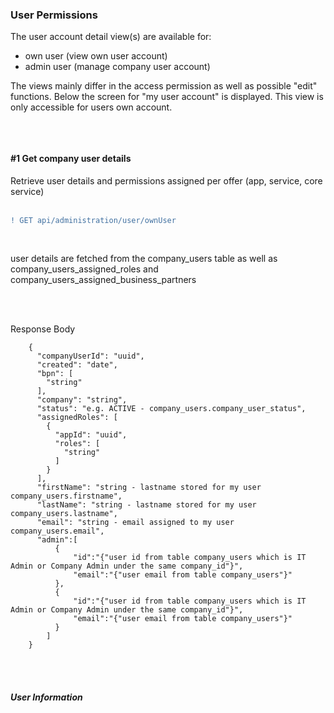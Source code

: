 ### User Permissions

The user account detail view(s) are available for:
* own user (view own user account)
* admin user (manage company user account) 

The views mainly differ in the access permission as well as possible "edit" functions.
Below the screen for "my user account" is displayed. This view is only accessible for users own account.

<p align='center'>
<image>
<p>

<br>

#### #1 Get company user details
Retrieve user details and permissions assigned per offer (app, service, core service)  
<br>

```diff
! GET api/administration/user/ownUser
```

<br>

user details are fetched from the company_users table as well as company_users_assigned_roles and company_users_assigned_business_partners

<br>
<br>

Response Body

		{
		  "companyUserId": "uuid",
		  "created": "date",
		  "bpn": [
		    "string"
		  ],
		  "company": "string",
		  "status": "e.g. ACTIVE - company_users.company_user_status",
		  "assignedRoles": [
		    {
		      "appId": "uuid",
		      "roles": [
		        "string"
		      ]
		    }
		  ],
		  "firstName": "string - lastname stored for my user company_users.firstname",
		  "lastName": "string - lastname stored for my user company_users.lastname",
		  "email": "string - email assigned to my user company_users.email",
		  "admin":[
			  { 
				  "id":"{"user id from table company_users which is IT Admin or Company Admin under the same company_id"}",
				  "email":"{"user email from table company_users"}"
			  },
			  {
				  "id":"{"user id from table company_users which is IT Admin or Company Admin under the same company_id"}",
				  "email":"{"user email from table company_users"}"
			  }
			]
		}

<br>
<br>

##### User Information

<image>


